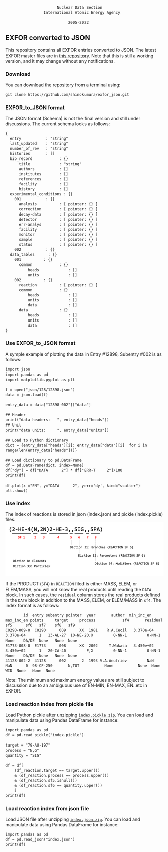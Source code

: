 
                           Nuclear Data Section
                     International Atomic Energy Agency

                                2005-2022


## EXFOR converted to JSON
This repository contains all EXFOR entries converted to JSON. The latest EXFOR master files are in [this repository](https://github.com/IAEA-NDS/exfor_master/). Note that this is still a working version, and it may change without any notifications.


### Download
You can download the repository from a terminal using:
```
git clone https://github.com/shinokumura/exfor_json.git
```

### EXFOR_to_JSON format
The JSON format (Schema) is not the final version and still under discussions. The current schema looks as follows:
```
{
  entry           : "string" 
  last_updated    : "string" 
  number_of_rev   : "string"
  histories       : []
  bib_record            : {}
      title             : "string" 
      authors           : []  
      institutes        : [] 
      references        : [] 
      facility          : [] 
      history           : []
  experimental_conditions : {}
    001           : {}
      analysis	        : [ pointer: {} ]
      correction        : [ pointer: {} ]
      decay-data        : [ pointer: {} ]
      detector          : [ pointer: {} ]
      err-analys        : [ pointer: {} ]
      facility          : [ pointer: {} ]
      monitor           : [ pointer: {} ]
      sample            : [ pointer: {} ]
      status            : [ pointer: {} ]
    002           : {}
  data_tables      : {}
    001          : {}
      common            : {}
          heads             : []
          units             : []
    002          : {}
      reaction          : [ pointer: {} ]
      common            : {}
          heads             : []
          units             : []
          data              : []
      data              : {}
          heads             : []
          units             : []
          data              : []
}
```


### Use EXFOR_to_JSON format
A symple example of plotting the data in Entry #12898, Subentry #002 is as follows:
```
import json
import pandas as pd
import matplotlib.pyplot as plt

f = open("json/128/12898.json")
data = json.load(f)

entry_data = data["12898-002"]["data"]

## Header
print("data headers:   ", entry_data["heads"])
## Unit
print("data units:     ", entry_data["units"])

## Load to Python dictionary
dict = {entry_data["heads"][i]: entry_data["data"][i]  for i in range(len(entry_data["heads"]))}

## Load dictionary to pd.DataFrame
df = pd.DataFrame(dict, index=None)
df["dy"] = df["DATA      2"] * df["ERR-T     2"]/100
print(df)

df.plot(x ="EN", y="DATA      2", yerr='dy', kind="scatter")
plt.show()
```



### Use index
The index of reactions is stored in json (index.json) and pickle (index.pickle) files.
![image](https://github.com/IAEA-NDS/exfor_dictionary/blob/main/SF.png)

If the PRODUCT (```SF4```) in ```REACTION``` filed is either MASS, ELEM, or ELEM/MASS, you will not know the real products until reading the ```DATA``` block. In such cases, the ```residual``` column stores the real products defined in the ```DATA``` block in addition to the MASS, ELEM, or ELEM/MASS in ```sf4```.
The index format is as follows:
```
        id  entry subentry pointer  year       author  min_inc_en  max_inc_en points     target     process            sf4       residual   sf5      sf6   sf7    sf8   sf9
C0290-009-0  C0290      009      XX  1981    R.A.Cecil   3.370e-04   3.370e-04      1   13-AL-27  10-NE-20,X         0-NN-1         0-NN-1  None    DA/DE  None   None  None
E1773-008-0  E1773      008      XX  2002     T.Wakasa   3.450e+02   3.450e+02      1   20-CA-40         P,X         0-NN-1         0-NN-1  None    DA/DE  None   None  None
41128-002-2  41128      002       2  1993 V.A.Anufriev         NaN         NaN      0  98-CF-250       N,TOT           None           None  None      WID  None   None  None
```
Note: The minimum and maximum energy values are still subject to discussion due to an ambiguous use of EN-MIN, EN-MAX, EN..etc in EXFOR.


### Load reaction index from pickle file
Load Python pickle after unzipping [``index.pickle.zip``](https://github.com/shinokumura/exfor_json/blob/main/index.pickle.zip). You can load and manipulate data using Pandas DataFrame for instance:

```
import pandas as pd
df = pd.read_pickle("index.pickle")

target = "79-AU-197"
process = "N,G"
quantity = "SIG"

df = df[
    (df_reaction.target == target.upper())
    & (df_reaction.process == process.upper())
    & (df_reaction.sf5.isnull())
    & (df_reaction.sf6 == quantity.upper())
    ]
print(df)
```

### Load reaction index from json file
Load JSON file after unzipping [``index.json.zip``](https://github.com/shinokumura/exfor_json/blob/main/index.json.zip). You can load and manipulate data using Pandas DataFrame for instance:

```
import pandas as pd
df = pd.read_json("index.json")
print(df)
```

